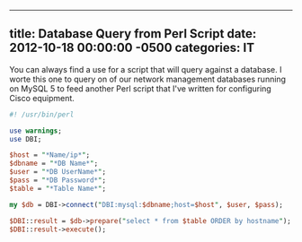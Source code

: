 ﻿---

title:  Database Query from Perl Script
date:   2012-10-18 00:00:00 -0500
categories: IT
---

You can always find a use for a script that will query against a database.
I worte this one to query on of our network management databases running on MySQL 5 to feed another Perl script that I've written for configuring Cisco equipment.

```perl
#! /usr/bin/perl

use warnings;
use DBI;

$host = "*Name/ip*";
$dbname = "*DB Name*";
$user = "*DB UserName*";
$pass = "*DB Password*";
$table = "*Table Name*";

my $db = DBI->connect("DBI:mysql:$dbname;host=$host", $user, $pass);

$DBI::result = $db->prepare("select * from $table ORDER by hostname");
$DBI::result->execute();
```
